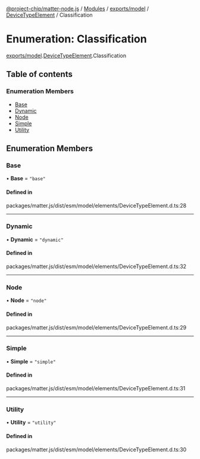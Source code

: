 [@project-chip/matter-node.js](../README.md) / [Modules](../modules.md) / [exports/model](../modules/exports_model.md) / [DeviceTypeElement](../modules/exports_model.DeviceTypeElement.md) / Classification

# Enumeration: Classification

[exports/model](../modules/exports_model.md).[DeviceTypeElement](../modules/exports_model.DeviceTypeElement.md).Classification

## Table of contents

### Enumeration Members

- [Base](exports_model.DeviceTypeElement.Classification.md#base)
- [Dynamic](exports_model.DeviceTypeElement.Classification.md#dynamic)
- [Node](exports_model.DeviceTypeElement.Classification.md#node)
- [Simple](exports_model.DeviceTypeElement.Classification.md#simple)
- [Utility](exports_model.DeviceTypeElement.Classification.md#utility)

## Enumeration Members

### Base

• **Base** = ``"base"``

#### Defined in

packages/matter.js/dist/esm/model/elements/DeviceTypeElement.d.ts:28

___

### Dynamic

• **Dynamic** = ``"dynamic"``

#### Defined in

packages/matter.js/dist/esm/model/elements/DeviceTypeElement.d.ts:32

___

### Node

• **Node** = ``"node"``

#### Defined in

packages/matter.js/dist/esm/model/elements/DeviceTypeElement.d.ts:29

___

### Simple

• **Simple** = ``"simple"``

#### Defined in

packages/matter.js/dist/esm/model/elements/DeviceTypeElement.d.ts:31

___

### Utility

• **Utility** = ``"utility"``

#### Defined in

packages/matter.js/dist/esm/model/elements/DeviceTypeElement.d.ts:30
